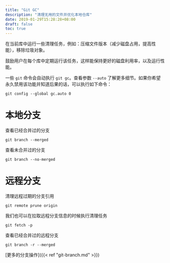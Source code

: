```yaml
---
title: "Git GC"
description: "清理无用的文件并优化本地仓库"
date: 2019-01-29T15:28:28+08:00
draft: false
toc: true
---
```


在当前库中运行一些清理任务，例如：压缩文件版本（减少磁盘占用，提高性能），移除垃圾对象。

鼓励用户在每个库中定期运行该任务，这样能保持更好的磁盘利用率，以及运行性能。

一些 `git` 命令会自动执行 `git gc`。查看参数 `--auto` 了解更多细节。如果你希望永久禁用该功能并知道后果的话，可以执行如下命令：

`git config --global gc.auto 0`

# 本地分支

查看已经合并过的分支

`git branch --merged`

查看未合并过的分支

`git branch --no-merged`

# 远程分支

清理远程过期的分支引用

`git remote prune origin`

我们也可以在拉取远程分支信息的时候执行清理任务

`git fetch -p`

查看已经合并过的远程分支

`git branch -r --merged`

[更多的分支操作]({{< ref "git-branch.md" >}})